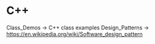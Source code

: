 # C++ 
Class_Demos   ->   C++ class examples
Design_Patterns -> https://en.wikipedia.org/wiki/Software_design_pattern
